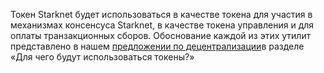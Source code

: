 Токен Starknet будет использоваться в качестве токена для участия в механизмах консенсуса Starknet, в качестве токена управления и для оплаты транзакционных сборов. Обоснование каждой из этих утилит представлено в нашем [предложении по децентрализации](https://medium.com/@starkware/part-2-a-decentralization-and-governance-proposal-for-starknet-23e335645778)в разделе «Для чего будут использоваться токены?»